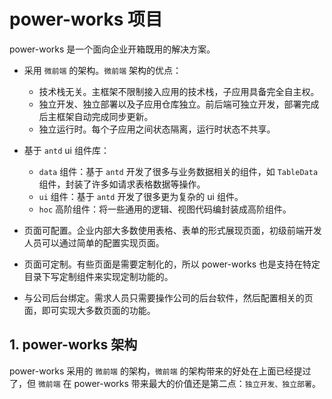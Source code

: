 # power-works 项目

power-works 是一个面向企业开箱既用的解决方案。

- 采用 `微前端` 的架构。`微前端` 架构的优点：
  - 技术栈无关。主框架不限制接入应用的技术栈，子应用具备完全自主权。
  - 独立开发、独立部署以及子应用仓库独立。前后端可独立开发，部署完成后主框架自动完成同步更新。
  - 独立运行时。每个子应用之间状态隔离，运行时状态不共享。
- 基于 `antd` ui 组件库：

  - `data` 组件：基于 `antd` 开发了很多与业务数据相关的组件，如 `TableData` 组件，封装了许多如请求表格数据等操作。
  - `ui` 组件：基于 `antd` 开发了很多更为复杂的 ui 组件。
  - `hoc` 高阶组件：将一些通用的逻辑、视图代码编封装成高阶组件。

- 页面可配置。企业内部大多数使用表格、表单的形式展现页面，初级前端开发人员可以通过简单的配置实现页面。

- 页面可定制。有些页面是需要定制化的，所以 power-works 也是支持在特定目录下写定制组件来实现定制功能的。

- 与公司后台绑定。需求人员只需要操作公司的后台软件，然后配置相关的页面，即可实现大多数页面的功能。

## 1. power-works 架构

power-works 采用的 `微前端` 的架构，`微前端` 的架构带来的好处在上面已经提过了，但 `微前端` 在 power-works 带来最大的价值还是第二点：`独立开发、独立部署`。
